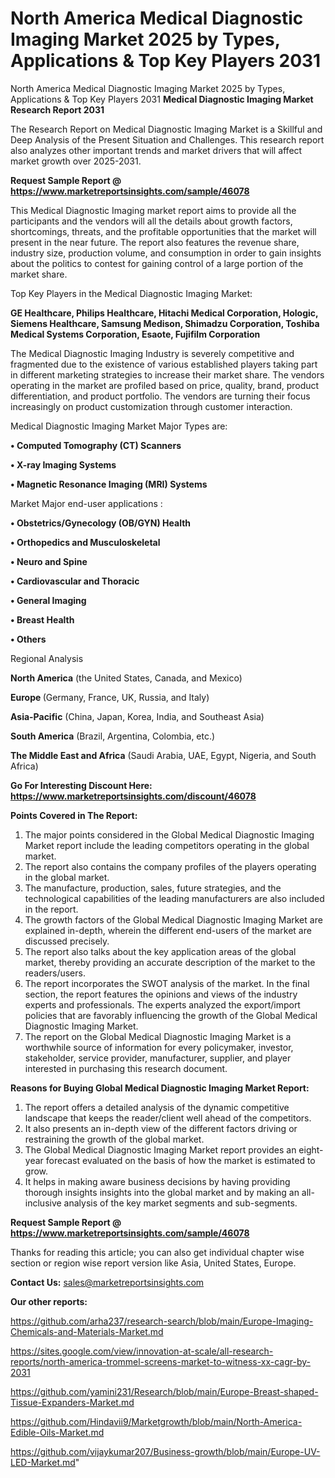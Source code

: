 # North America Medical Diagnostic Imaging Market 2025 by Types, Applications & Top Key Players 2031
 North America Medical Diagnostic Imaging Market 2025 by Types, Applications & Top Key Players 2031
<strong>Medical Diagnostic Imaging Market Research Report 2031</strong>

The Research Report on Medical Diagnostic Imaging Market is a Skillful and Deep Analysis of the Present Situation and Challenges. This research report also analyzes other important trends and market drivers that will affect market growth over 2025-2031.

<strong>Request Sample Report @ <a href=https://www.marketreportsinsights.com/sample/46078>https://www.marketreportsinsights.com/sample/46078</a></strong>

This Medical Diagnostic Imaging market report aims to provide all the participants and the vendors will all the details about growth factors, shortcomings, threats, and the profitable opportunities that the market will present in the near future. The report also features the revenue share, industry size, production volume, and consumption in order to gain insights about the politics to contest for gaining control of a large portion of the market share.

Top Key Players in the Medical Diagnostic Imaging Market:

<strong>GE Healthcare, Philips Healthcare, Hitachi Medical Corporation, Hologic, Siemens Healthcare, Samsung Medison, Shimadzu Corporation, Toshiba Medical Systems Corporation, Esaote, Fujifilm Corporation</strong>

The Medical Diagnostic Imaging Industry is severely competitive and fragmented due to the existence of various established players taking part in different marketing strategies to increase their market share. The vendors operating in the market are profiled based on price, quality, brand, product differentiation, and product portfolio. The vendors are turning their focus increasingly on product customization through customer interaction.

Medical Diagnostic Imaging Market Major Types are:

<strong>•  Computed Tomography (CT) Scanners

•  X-ray Imaging Systems

•  Magnetic Resonance Imaging (MRI) Systems</strong>

Market Major end-user applications :

<strong>•  Obstetrics/Gynecology (OB/GYN) Health

•  Orthopedics and Musculoskeletal

•  Neuro and Spine

•  Cardiovascular and Thoracic

•  General Imaging

•  Breast Health

•  Others</strong>

Regional Analysis

</u><strong><b>North America</b></strong> (the United States, Canada, and Mexico)

<strong><b>Europe </b></strong>(Germany, France, UK, Russia, and Italy)

<strong><b>Asia-Pacific</b></strong> (China, Japan, Korea, India, and Southeast Asia)

<strong><b>South America</b></strong> (Brazil, Argentina, Colombia, etc.)

<strong><b>The Middle East and Africa</b></strong> (Saudi Arabia, UAE, Egypt, Nigeria, and South Africa)

<strong>Go For Interesting Discount Here: <a href=https://www.marketreportsinsights.com/discount/46078>https://www.marketreportsinsights.com/discount/46078</a></strong>

<strong>Points Covered in The Report:</strong>
<ol>
  <li>The major points considered in the Global Medical Diagnostic Imaging Market report include the leading competitors operating in the global market.</li>
  <li>The report also contains the company profiles of the players operating in the global market.</li>
  <li>The manufacture, production, sales, future strategies, and the technological capabilities of the leading manufacturers are also included in the report.</li>
  <li>The growth factors of the Global Medical Diagnostic Imaging Market are explained in-depth, wherein the different end-users of the market are discussed precisely.</li>
  <li>The report also talks about the key application areas of the global market, thereby providing an accurate description of the market to the readers/users.</li>
  <li>The report incorporates the SWOT analysis of the market. In the final section, the report features the opinions and views of the industry experts and professionals. The experts analyzed the export/import policies that are favorably influencing the growth of the Global Medical Diagnostic Imaging Market.</li>
  <li>The report on the Global Medical Diagnostic Imaging Market is a worthwhile source of information for every policymaker, investor, stakeholder, service provider, manufacturer, supplier, and player interested in purchasing this research document.</li>
</ol>
<strong>Reasons for Buying Global Medical Diagnostic Imaging Market Report:</strong>

<ol>
  <li>The report offers a detailed analysis of the dynamic competitive landscape that keeps the reader/client well ahead of the competitors.</li>
  <li>It also presents an in-depth view of the different factors driving or restraining the growth of the global market.</li>
  <li>The Global Medical Diagnostic Imaging Market report provides an eight-year forecast evaluated on the basis of how the market is estimated to grow.</li>
  <li>It helps in making aware business decisions by having providing thorough insights insights into the global market and by making an all-inclusive analysis of the key market segments and sub-segments.</li>
</ol>
<strong>Request Sample Report @ <a href=https://www.marketreportsinsights.com/sample/46078>https://www.marketreportsinsights.com/sample/46078</a></strong>


Thanks for reading this article; you can also get individual chapter wise section or region wise report version like Asia, United States, Europe.

<strong>Contact Us:</strong>
sales@marketreportsinsights.com

<strong>Our other reports:</strong>

<a href=https://github.com/arha237/research-search/blob/main/Europe-Imaging-Chemicals-and-Materials-Market.md>https://github.com/arha237/research-search/blob/main/Europe-Imaging-Chemicals-and-Materials-Market.md</a>

<a href=https://sites.google.com/view/innovation-at-scale/all-research-reports/north-america-trommel-screens-market-to-witness-xx-cagr-by-2031>https://sites.google.com/view/innovation-at-scale/all-research-reports/north-america-trommel-screens-market-to-witness-xx-cagr-by-2031</a>

<a href=https://github.com/yamini231/Research/blob/main/Europe-Breast-shaped-Tissue-Expanders-Market.md>https://github.com/yamini231/Research/blob/main/Europe-Breast-shaped-Tissue-Expanders-Market.md</a>

<a href=https://github.com/Hindavii9/Marketgrowth/blob/main/North-America-Edible-Oils-Market.md>https://github.com/Hindavii9/Marketgrowth/blob/main/North-America-Edible-Oils-Market.md</a>

<a href=https://github.com/vijaykumar207/Business-growth/blob/main/Europe-UV-LED-Market.md>https://github.com/vijaykumar207/Business-growth/blob/main/Europe-UV-LED-Market.md</a>"

